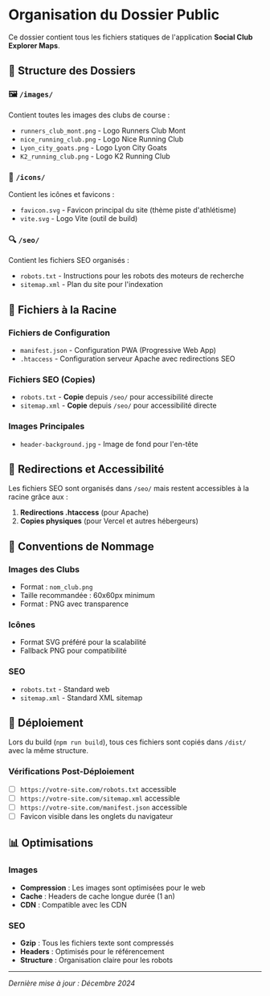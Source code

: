 # Organisation du Dossier Public

Ce dossier contient tous les fichiers statiques de l'application **Social Club Explorer Maps**.

## 📁 Structure des Dossiers

### 🖼️ `/images/`
Contient toutes les images des clubs de course :
- `runners_club_mont.png` - Logo Runners Club Mont
- `nice_running_club.png` - Logo Nice Running Club  
- `Lyon_city_goats.png` - Logo Lyon City Goats
- `K2_running_club.png` - Logo K2 Running Club

### 🎨 `/icons/`
Contient les icônes et favicons :
- `favicon.svg` - Favicon principal du site (thème piste d'athlétisme)
- `vite.svg` - Logo Vite (outil de build)

### 🔍 `/seo/`
Contient les fichiers SEO organisés :
- `robots.txt` - Instructions pour les robots des moteurs de recherche
- `sitemap.xml` - Plan du site pour l'indexation

## 📄 Fichiers à la Racine

### Fichiers de Configuration
- `manifest.json` - Configuration PWA (Progressive Web App)
- `.htaccess` - Configuration serveur Apache avec redirections SEO

### Fichiers SEO (Copies)
- `robots.txt` - **Copie** depuis `/seo/` pour accessibilité directe
- `sitemap.xml` - **Copie** depuis `/seo/` pour accessibilité directe

### Images Principales
- `header-background.jpg` - Image de fond pour l'en-tête

## 🔄 Redirections et Accessibilité

Les fichiers SEO sont organisés dans `/seo/` mais restent accessibles à la racine grâce aux :

1. **Redirections .htaccess** (pour Apache)
2. **Copies physiques** (pour Vercel et autres hébergeurs)

## 📝 Conventions de Nommage

### Images des Clubs
- Format : `nom_club.png`
- Taille recommandée : 60x60px minimum
- Format : PNG avec transparence

### Icônes
- Format SVG préféré pour la scalabilité
- Fallback PNG pour compatibilité

### SEO
- `robots.txt` - Standard web
- `sitemap.xml` - Standard XML sitemap

## 🚀 Déploiement

Lors du build (`npm run build`), tous ces fichiers sont copiés dans `/dist/` avec la même structure.

### Vérifications Post-Déploiement
- [ ] `https://votre-site.com/robots.txt` accessible
- [ ] `https://votre-site.com/sitemap.xml` accessible  
- [ ] `https://votre-site.com/manifest.json` accessible
- [ ] Favicon visible dans les onglets du navigateur

## 📊 Optimisations

### Images
- **Compression** : Les images sont optimisées pour le web
- **Cache** : Headers de cache longue durée (1 an)
- **CDN** : Compatible avec les CDN

### SEO
- **Gzip** : Tous les fichiers texte sont compressés
- **Headers** : Optimisés pour le référencement
- **Structure** : Organisation claire pour les robots

---

*Dernière mise à jour : Décembre 2024* 